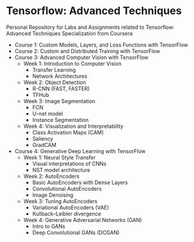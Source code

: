 # Tensorflow: Advanced Techniques
Personal Repository for Labs and Assignments related to Tensorflow: Advanced Techniques Specialization from Coursera

- Course 1: Custom Models, Layers, and Loss Functions with TensorFlow
- Course 2: Custom and Distributed Training with TensorFlow
- Course 3: Advanced Computer Vision with TensorFlow
  - Week 1: Introduction to Computer Vision
    - Transfer Learning
    - Network Architectures
  - Week 2: Object Detection
    - R-CNN (FAST, FASTER)
    - TFHub
  - Week 3: Image Segmentation
    - FCN
    - U-net model
    - Instance Segmentation
  - Week 4: Visualization and Interpretability
    - Class Activation Maps (CAM)
    - Saliency
    - GradCAM
- Course 4: Generative Deep Learning with TensorFlow
  - Week 1: Neural Style Transfer
    - Visual interpretations of CNNs
    - NST model architecture
  - Week 2: AutoEncoders
    - Basic AutoEncoders with Dense Layers
    - Convolutional AutoEncoders
    - Image Denoising
  - Week 3: Tuning AutoEncoders
    - Variational AutoEncoders (VAE)
    - Kullback–Leibler divergence
  - Week 4: Generative Adversarial Networks (GAN)
    - Intro to GANs
    - Deep Convolutional GANs (DCGAN)
